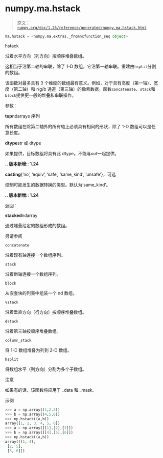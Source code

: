 # numpy.ma.hstack

> 原文：[`numpy.org/doc/1.26/reference/generated/numpy.ma.hstack.html`](https://numpy.org/doc/1.26/reference/generated/numpy.ma.hstack.html)

```py
ma.hstack = <numpy.ma.extras._fromnxfunction_seq object>
```

hstack

沿着水平方向（列方向）按顺序堆叠数组。

这相当于沿第二轴的串联，除了 1-D 数组，它沿第一轴串联。重建由`hsplit`分割的数组。

该函数对最多具有 3 个维度的数组最有意义。例如，对于具有高度（第一轴）、宽度（第二轴）和 r/g/b 通道（第三轴）的像素数据。函数`concatenate`、`stack`和`block`提供更一般的堆叠和串联操作。

参数：

**tup**ndarrays 序列

所有数组在除第二轴外的所有轴上必须具有相同的形状，除了 1-D 数组可以是任意长度。

**dtype**str 或 dtype

如果提供，目标数组将具有此 dtype。不能与*out*一起提供。

**.. 版本新增:: 1.24**

**casting**{‘no’, ‘equiv’, ‘safe’, ‘same_kind’, ‘unsafe’}，可选

控制可能发生的数据转换的类型。默认为‘same_kind’。

**.. 版本新增:: 1.24**

返回：

**stacked**ndarray

通过堆叠给定的数组形成的数组。

另请参阅

`concatenate`

沿着现有轴连接一个数组序列。

`stack`

沿着新轴连接一个数组序列。

`block`

从嵌套块的列表中组装一个 nd 数组。

`vstack`

沿着垂直方向（行方向）按顺序堆叠数组。

`dstack`

沿着第三轴按顺序堆叠数组。

`column_stack`

将 1-D 数组堆叠为列到 2-D 数组。

`hsplit`

将数组水平（列方向）分割为多个子数组。

注意

如果有的话，该函数将应用于 _data 和 _mask。

示例

```py
>>> a = np.array((1,2,3))
>>> b = np.array((4,5,6))
>>> np.hstack((a,b))
array([1, 2, 3, 4, 5, 6])
>>> a = np.array([[1],[2],[3]])
>>> b = np.array([[4],[5],[6]])
>>> np.hstack((a,b))
array([[1, 4],
 [2, 5],
 [3, 6]]) 
```
